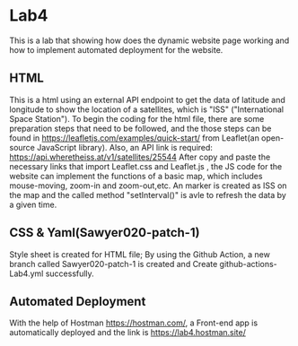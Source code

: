 # Lab4
This is a lab that showing how does the dynamic website page working and how to implement automated deployment for the website.

## HTML
This is a html using an external API endpoint to get the data of latitude and longitude to show the location of a satellites, which is "ISS" ("International Space Station"). 
To begin the coding for the html file, there are some preparation steps that need to be followed, and the those steps can be found in https://leafletjs.com/examples/quick-start/ from Leaflet(an open-source JavaScript library). Also, an API link is required: https://api.wheretheiss.at/v1/satellites/25544
After copy and paste the necessary links that import Leaflet.css and Leaflet.js , the JS code for the website can implement the functions of a basic map, which includes mouse-moving, zoom-in and zoom-out,etc. An marker is created as ISS on the map and the called method "setInterval()" is avle to refresh the data by a given time.

## CSS & Yaml(Sawyer020-patch-1)
Style sheet is created for HTML file; By using the Github Action, a new branch called Sawyer020-patch-1 is created and Create github-actions-Lab4.yml successfully.

## Automated Deployment
With the help of Hostman https://hostman.com/, a Front-end app is automatically deployed and the link is https://lab4.hostman.site/
